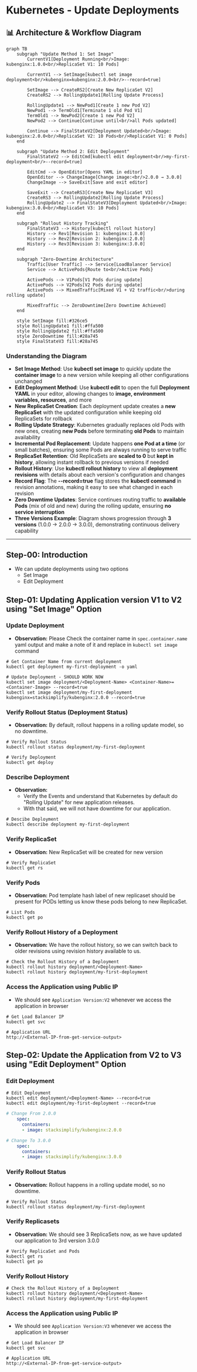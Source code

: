 # Kubernetes - Update Deployments

## 📊 Architecture & Workflow Diagram

```mermaid
graph TB
    subgraph "Update Method 1: Set Image"
        CurrentV1[Deployment Running<br/>Image: kubenginx:1.0.0<br/>ReplicaSet V1: 10 Pods]
        
        CurrentV1 --> SetImage[kubectl set image deployment<br/>kubenginx=kubenginx:2.0.0<br/>--record=true]
        
        SetImage --> CreateRS2[Create New ReplicaSet V2]
        CreateRS2 --> RollingUpdate1[Rolling Update Process]
        
        RollingUpdate1 --> NewPod1[Create 1 new Pod V2]
        NewPod1 --> TermOld1[Terminate 1 old Pod V1]
        TermOld1 --> NewPod2[Create 1 new Pod V2]
        NewPod2 --> Continue[Continue until<br/>all Pods updated]
        
        Continue --> FinalStateV2[Deployment Updated<br/>Image: kubenginx:2.0.0<br/>ReplicaSet V2: 10 Pods<br/>ReplicaSet V1: 0 Pods]
    end
    
    subgraph "Update Method 2: Edit Deployment"
        FinalStateV2 --> EditCmd[kubectl edit deployment<br/>my-first-deployment<br/>--record=true]
        
        EditCmd --> OpenEditor[Opens YAML in editor]
        OpenEditor --> ChangeImage[Change image:<br/>2.0.0 → 3.0.0]
        ChangeImage --> SaveExit[Save and exit editor]
        
        SaveExit --> CreateRS3[Create New ReplicaSet V3]
        CreateRS3 --> RollingUpdate2[Rolling Update Process]
        RollingUpdate2 --> FinalStateV3[Deployment Updated<br/>Image: kubenginx:3.0.0<br/>ReplicaSet V3: 10 Pods]
    end
    
    subgraph "Rollout History Tracking"
        FinalStateV3 --> History[kubectl rollout history]
        History --> Rev1[Revision 1: kubenginx:1.0.0]
        History --> Rev2[Revision 2: kubenginx:2.0.0]
        History --> Rev3[Revision 3: kubenginx:3.0.0]
    end
    
    subgraph "Zero-Downtime Architecture"
        Traffic[User Traffic] --> Service[LoadBalancer Service]
        Service --> ActivePods{Route to<br/>Active Pods}
        
        ActivePods --> V1Pods[V1 Pods during update]
        ActivePods --> V2Pods[V2 Pods during update]
        ActivePods --> MixedTraffic[Mixed V1 + V2 traffic<br/>during rolling update]
        
        MixedTraffic --> ZeroDowntime[Zero Downtime Achieved]
    end
    
    style SetImage fill:#326ce5
    style RollingUpdate1 fill:#ffa500
    style RollingUpdate2 fill:#ffa500
    style ZeroDowntime fill:#28a745
    style FinalStateV3 fill:#28a745
```

### Understanding the Diagram

- **Set Image Method**: Use **kubectl set image** to quickly update the **container image** to a new version while keeping all other configurations unchanged
- **Edit Deployment Method**: Use **kubectl edit** to open the full **Deployment YAML** in your editor, allowing changes to **image, environment variables, resources**, and more
- **New ReplicaSet Creation**: Each deployment update creates a **new ReplicaSet** with the updated configuration while keeping old ReplicaSets for rollback
- **Rolling Update Strategy**: Kubernetes gradually replaces old Pods with new ones, creating **new Pods** before terminating **old Pods** to maintain availability
- **Incremental Pod Replacement**: Update happens **one Pod at a time** (or small batches), ensuring some Pods are always running to serve traffic
- **ReplicaSet Retention**: Old ReplicaSets are **scaled to 0** but **kept in history**, allowing instant rollback to previous versions if needed
- **Rollout History**: Use **kubectl rollout history** to view all **deployment revisions** with details about each version's configuration and changes
- **Record Flag**: The **--record=true** flag stores the **kubectl command** in revision annotations, making it easy to see what changed in each revision
- **Zero Downtime Updates**: Service continues routing traffic to **available Pods** (mix of old and new) during the rolling update, ensuring **no service interruption**
- **Three Versions Example**: Diagram shows progression through **3 versions** (1.0.0 → 2.0.0 → 3.0.0), demonstrating continuous delivery capability

---

## Step-00: Introduction
- We can update deployments using two options
  - Set Image
  - Edit Deployment

## Step-01: Updating Application version V1 to V2 using "Set Image" Option
### Update Deployment
- **Observation:** Please Check the container name in `spec.container.name` yaml output and make a note of it and 
replace in `kubectl set image` command <Container-Name>
```
# Get Container Name from current deployment
kubectl get deployment my-first-deployment -o yaml

# Update Deployment - SHOULD WORK NOW
kubectl set image deployment/<Deployment-Name> <Container-Name>=<Container-Image> --record=true
kubectl set image deployment/my-first-deployment kubenginx=stacksimplify/kubenginx:2.0.0 --record=true
```
### Verify Rollout Status (Deployment Status)
- **Observation:** By default, rollout happens in a rolling update model, so no downtime.
```
# Verify Rollout Status 
kubectl rollout status deployment/my-first-deployment

# Verify Deployment
kubectl get deploy
```
### Describe Deployment
- **Observation:**
  - Verify the Events and understand that Kubernetes by default do  "Rolling Update"  for new application releases. 
  - With that said, we will not have downtime for our application.
```
# Descibe Deployment
kubectl describe deployment my-first-deployment
```
### Verify ReplicaSet
- **Observation:** New ReplicaSet will be created for new version
```
# Verify ReplicaSet
kubectl get rs
```

### Verify Pods
- **Observation:** Pod template hash label of new replicaset should be present for PODs letting us 
know these pods belong to new ReplicaSet.
```
# List Pods
kubectl get po
```

### Verify Rollout History of a Deployment
- **Observation:** We have the rollout history, so we can switch back to older revisions using 
revision history available to us.  

```
# Check the Rollout History of a Deployment
kubectl rollout history deployment/<Deployment-Name>
kubectl rollout history deployment/my-first-deployment  
```

### Access the Application using Public IP
- We should see `Application Version:V2` whenever we access the application in browser
```
# Get Load Balancer IP
kubectl get svc

# Application URL
http://<External-IP-from-get-service-output>
```


## Step-02: Update the Application from V2 to V3 using "Edit Deployment" Option
### Edit Deployment
```
# Edit Deployment
kubectl edit deployment/<Deployment-Name> --record=true
kubectl edit deployment/my-first-deployment --record=true
```

```yml
# Change From 2.0.0
    spec:
      containers:
      - image: stacksimplify/kubenginx:2.0.0

# Change To 3.0.0
    spec:
      containers:
      - image: stacksimplify/kubenginx:3.0.0
```

### Verify Rollout Status
- **Observation:** Rollout happens in a rolling update model, so no downtime.
```
# Verify Rollout Status 
kubectl rollout status deployment/my-first-deployment
```
### Verify Replicasets
- **Observation:**  We should see 3 ReplicaSets now, as we have updated our application to 3rd version 3.0.0
```
# Verify ReplicaSet and Pods
kubectl get rs
kubectl get po
```
### Verify Rollout History
```
# Check the Rollout History of a Deployment
kubectl rollout history deployment/<Deployment-Name>
kubectl rollout history deployment/my-first-deployment   
```

### Access the Application using Public IP
- We should see `Application Version:V3` whenever we access the application in browser
```
# Get Load Balancer IP
kubectl get svc

# Application URL
http://<External-IP-from-get-service-output>
```
